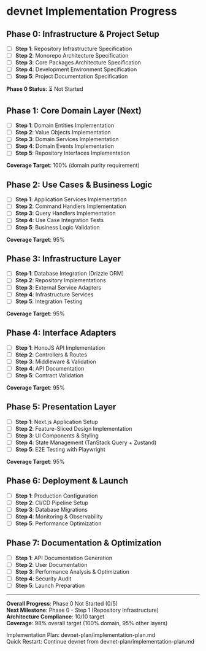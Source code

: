 # devnet Implementation Progress

## Phase 0: Infrastructure & Project Setup

- [ ] **Step 1**: Repository Infrastructure Specification
- [ ] **Step 2**: Monorepo Architecture Specification  
- [ ] **Step 3**: Core Packages Architecture Specification
- [ ] **Step 4**: Development Environment Specification
- [ ] **Step 5**: Project Documentation Specification

**Phase 0 Status**: ⏳ Not Started

## Phase 1: Core Domain Layer (Next)

- [ ] **Step 1**: Domain Entities Implementation
- [ ] **Step 2**: Value Objects Implementation
- [ ] **Step 3**: Domain Services Implementation
- [ ] **Step 4**: Domain Events Implementation
- [ ] **Step 5**: Repository Interfaces Implementation

**Coverage Target**: 100% (domain purity requirement)

## Phase 2: Use Cases & Business Logic

- [ ] **Step 1**: Application Services Implementation
- [ ] **Step 2**: Command Handlers Implementation
- [ ] **Step 3**: Query Handlers Implementation
- [ ] **Step 4**: Use Case Integration Tests
- [ ] **Step 5**: Business Logic Validation

**Coverage Target**: 95%

## Phase 3: Infrastructure Layer

- [ ] **Step 1**: Database Integration (Drizzle ORM)
- [ ] **Step 2**: Repository Implementations
- [ ] **Step 3**: External Service Adapters
- [ ] **Step 4**: Infrastructure Services
- [ ] **Step 5**: Integration Testing

**Coverage Target**: 95%

## Phase 4: Interface Adapters

- [ ] **Step 1**: HonoJS API Implementation
- [ ] **Step 2**: Controllers & Routes
- [ ] **Step 3**: Middleware & Validation
- [ ] **Step 4**: API Documentation
- [ ] **Step 5**: Contract Validation

**Coverage Target**: 95%

## Phase 5: Presentation Layer

- [ ] **Step 1**: Next.js Application Setup
- [ ] **Step 2**: Feature-Sliced Design Implementation
- [ ] **Step 3**: UI Components & Styling
- [ ] **Step 4**: State Management (TanStack Query + Zustand)
- [ ] **Step 5**: E2E Testing with Playwright

**Coverage Target**: 95%

## Phase 6: Deployment & Launch

- [ ] **Step 1**: Production Configuration
- [ ] **Step 2**: CI/CD Pipeline Setup
- [ ] **Step 3**: Database Migrations
- [ ] **Step 4**: Monitoring & Observability
- [ ] **Step 5**: Performance Optimization

## Phase 7: Documentation & Optimization

- [ ] **Step 1**: API Documentation Generation
- [ ] **Step 2**: User Documentation
- [ ] **Step 3**: Performance Analysis & Optimization
- [ ] **Step 4**: Security Audit
- [ ] **Step 5**: Launch Preparation

---

**Overall Progress**: Phase 0 Not Started (0/5)  
**Next Milestone**: Phase 0 - Step 1 (Repository Infrastructure)  
**Architecture Compliance**: 10/10 target  
**Coverage**: 98% overall target (100% domain, 95% other layers)

Implementation Plan: devnet-plan/implementation-plan.md  
Quick Restart: Continue devnet from devnet-plan/implementation-plan.md
